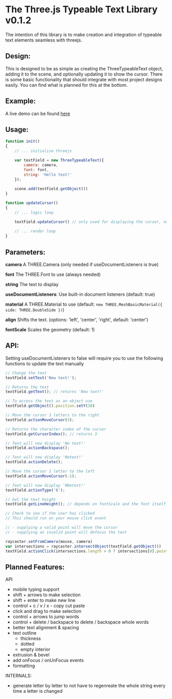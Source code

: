 # The Three.js Typeable Text Library v0.1.2

The intention of this library is to make creation and integration of typeable text elements seamless with threejs.

## Design:

This is designed to be as simple as creating the ThreeTypeableText object, adding it to the scene, and optionally updating it to show the cursor. There is some basic functionality that should integrate with most project designs easily. You can find what is planned for this at the bottom.

## Example:

A live demo can be found [here](https://three-typeable-text.netlify.app/)

## Usage:
```javascript
function init()
{
    // ... initialise threejs

    var textField = new ThreeTypeableText({
        camera: camera,
        font: font,
        string: 'Hello text!'
    });
    
    scene.add(textField.getObject())
}

function updateCursor()
{
    // ... logic loop

    textField.updateCursor() // only used for displaying the cursor, not necessary for functionality
    
    // ... render loop
}
```

## Parameters:

**camera** A THREE.Camera (only needed if useDocumentListeners is true)

**font** The THREE.Font to use (always needed)

**string** The text to display

**useDocumentListeners**: Use built-in document listeners (default: true)

**material** A THREE.Material to use (default: `new THREE.MeshBasicMaterial({ side: THREE.DoubleSide })`)

**align** Shifts the text. (options: 'left', 'center', 'right', default: 'center') 

**fontScale** Scales the geometry (default: 1)

## API:

Setting useDocumentListeners to false will require you to use the following functions to update the text manually

```javascript
// Change the text
textField.setText('New text!');

// Returns the text
textField.getText(); // returns 'New text!'

// To access the text as an object use
textField.getObject().position.setY(10)

// Move the cursor 3 letters to the right
textField.actionMoveCursor(3);

// Returns the character index of the cursor
textField.getCursorIndex(); // returns 3

// Text will now display 'Ne text!'
textField.actionBackspace();

// Text will now display 'Netext!'
textField.actionDelete();

// Move the cursor 1 letter to the left
textField.actionMoveCursor(-1);

// Text will now display 'N8etext!'
textField.actionType('8');

// Get the text height
textField.getLineHeight(); // depends on fontScale and the font itself

// Check to see if the user has clicked
// This should run on your mouse click event

// - supplying a valid point will move the cursor
// - supplying an invalid point will defocus the text

raycaster.setFromCamera(mouse, camera)
var intersections = raycaster.intersectObject(textField.getObject())
textField.actionClick(intersections.length > 0 ? intersections[0].point : false);

```

## Planned Features:

API
- mobile typing support
- shift + arrows to make selection
- shift + enter to make new line
- control + c / v / x - copy cut paste
- click and drag to make selection
- control + arrows to jump words
- control + delete / backspace to delete / backspace whole words
- better text alignment & spacing
- text outline
  - thickness
  - dotted
  - empty interior
- extrusion & bevel
- add onFocus / onUnFocus events
- formatting

INTERNALS:
- generate letter by letter to not have to regenreate the whole string every time a letter is changed